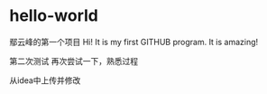 # hello-world
鄢云峰的第一个项目
Hi!
It is my first GITHUB program.
It is amazing!

第二次测试
再次尝试一下，熟悉过程

从idea中上传并修改